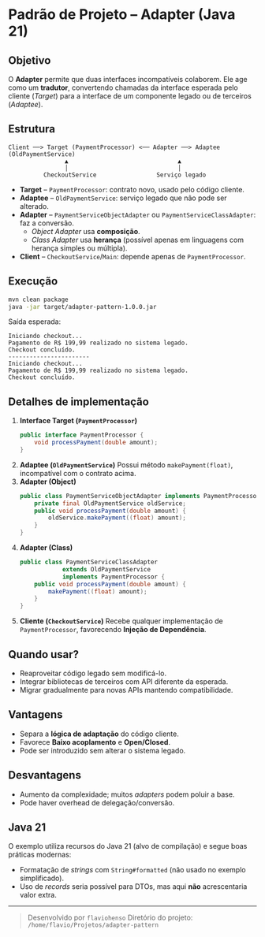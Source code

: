 # Padrão de Projeto – Adapter (Java 21)

## Objetivo
O **Adapter** permite que duas interfaces incompatíveis colaborem.
Ele age como um **tradutor**, convertendo chamadas da interface esperada pelo cliente (_Target_) para a interface de um componente legado ou de terceiros (_Adaptee_).

## Estrutura

```
Client ──> Target (PaymentProcessor) <── Adapter ──> Adaptee (OldPaymentService)
                ▲                               ▲
                │                               │
          CheckoutService                 Serviço legado
```

* **Target** – `PaymentProcessor`: contrato novo, usado pelo código cliente.
* **Adaptee** – `OldPaymentService`: serviço legado que não pode ser alterado.
* **Adapter** – `PaymentServiceObjectAdapter` ou `PaymentServiceClassAdapter`: faz a conversão.
  * *Object Adapter* usa **composição**.
  * *Class Adapter* usa **herança** (possível apenas em linguagens com herança simples ou múltipla).
* **Client** – `CheckoutService`/`Main`: depende apenas de `PaymentProcessor`.

## Execução

```bash
mvn clean package
java -jar target/adapter-pattern-1.0.0.jar
```

Saída esperada:

```
Iniciando checkout...
Pagamento de R$ 199,99 realizado no sistema legado.
Checkout concluído.
-----------------------
Iniciando checkout...
Pagamento de R$ 199,99 realizado no sistema legado.
Checkout concluído.
```

## Detalhes de implementação

1. **Interface Target (`PaymentProcessor`)**
   ```java
   public interface PaymentProcessor {
       void processPayment(double amount);
   }
   ```
2. **Adaptee (`OldPaymentService`)**
   Possui método `makePayment(float)`, incompatível com o contrato acima.
3. **Adapter (Object)**
   ```java
   public class PaymentServiceObjectAdapter implements PaymentProcessor {
       private final OldPaymentService oldService;
       public void processPayment(double amount) {
           oldService.makePayment((float) amount);
       }
   }
   ```
4. **Adapter (Class)**
   ```java
   public class PaymentServiceClassAdapter
               extends OldPaymentService
               implements PaymentProcessor {
       public void processPayment(double amount) {
           makePayment((float) amount);
       }
   }
   ```
5. **Cliente (`CheckoutService`)**
   Recebe qualquer implementação de `PaymentProcessor`, favorecendo **Injeção de Dependência**.

## Quando usar?

* Reaproveitar código legado sem modificá-lo.
* Integrar bibliotecas de terceiros com API diferente da esperada.
* Migrar gradualmente para novas APIs mantendo compatibilidade.

## Vantagens

* Separa a **lógica de adaptação** do código cliente.
* Favorece **Baixo acoplamento** e **Open/Closed**.
* Pode ser introduzido sem alterar o sistema legado.

## Desvantagens

* Aumento da complexidade; muitos _adapters_ podem poluir a base.
* Pode haver overhead de delegação/conversão.

## Java 21

O exemplo utiliza recursos do Java 21 (alvo de compilação) e segue boas práticas modernas:
* Formatação de _strings_ com `String#formatted` (não usado no exemplo simplificado).
* Uso de _records_ seria possível para DTOs, mas aqui **não** acrescentaria valor extra.

---

> Desenvolvido por `flaviohenso`
> Diretório do projeto: `/home/flavio/Projetos/adapter-pattern` 
